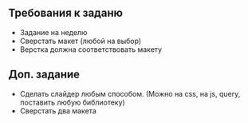 ## Требования к заданю 
  - Задание на неделю
  - Сверстать макет (любой на выбор)
  - Верстка должна соответствовать макету

## Доп. задание
  - Сделать слайдер любым способом. (Можно на css, на js, query, поставить любую библиотеку)
  - Сверстать два макета